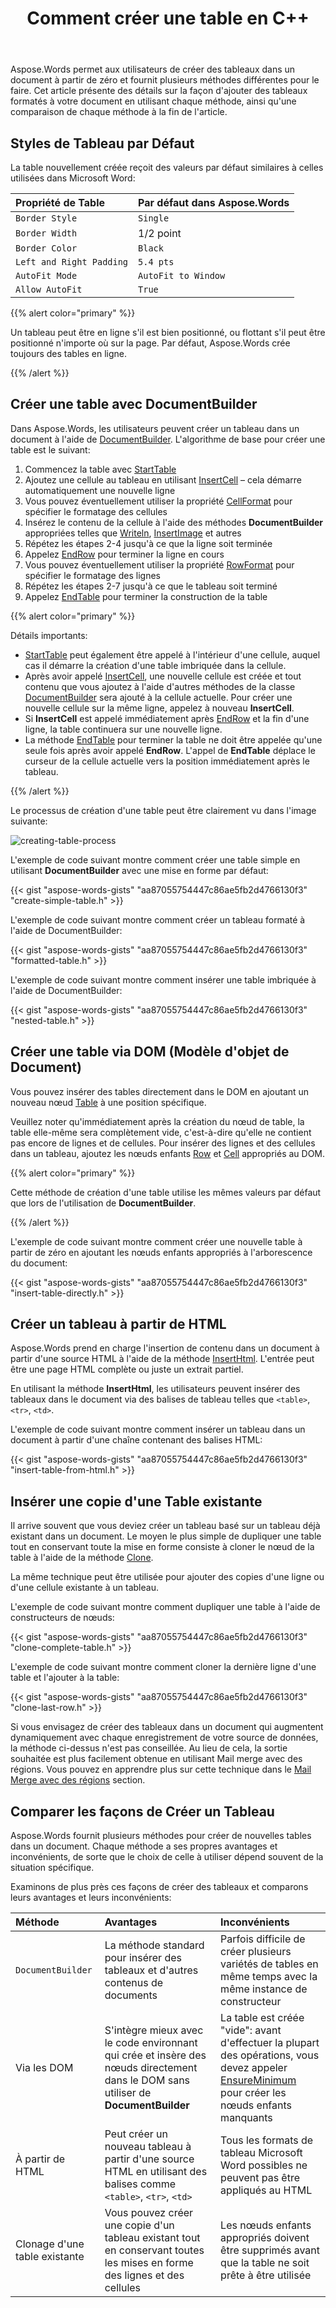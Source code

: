 ﻿---
title: Comment créer une table en C++
second_title: Aspose.Words pour C++
articleTitle: Créer un Tableau
linktitle: Créer un Tableau
description: "Différentes façons de créer des tables en utilisant C++. Créez un tableau en C++ pour votre document. Ajoutez une table en C++."
type: docs
weight: 20
url: /fr/cpp/create-a-table/
---

Aspose.Words permet aux utilisateurs de créer des tableaux dans un document à partir de zéro et fournit plusieurs méthodes différentes pour le faire. Cet article présente des détails sur la façon d'ajouter des tableaux formatés à votre document en utilisant chaque méthode, ainsi qu'une comparaison de chaque méthode à la fin de l'article.

## Styles de Tableau par Défaut

La table nouvellement créée reçoit des valeurs par défaut similaires à celles utilisées dans Microsoft Word:

| Propriété de Table | Par défaut dans Aspose.Words |
| :- | :- |
| `Border Style` | `Single` |
| `Border Width` | 1/2 point |
| `Border Color` | `Black` |
| `Left and Right Padding` | `5.4 pts` |
| `AutoFit Mode` | `AutoFit to Window` |
| `Allow AutoFit` | `True` |

{{% alert color="primary" %}}

Un tableau peut être en ligne s'il est bien positionné, ou flottant s'il peut être positionné n'importe où sur la page. Par défaut, Aspose.Words crée toujours des tables en ligne.

{{% /alert %}}

## Créer une table avec DocumentBuilder

Dans Aspose.Words, les utilisateurs peuvent créer un tableau dans un document à l'aide de [DocumentBuilder](https://reference.aspose.com/words/cpp/aspose.words/documentbuilder/). L'algorithme de base pour créer une table est le suivant:

1. Commencez la table avec [StartTable](https://reference.aspose.com/words/cpp/aspose.words/documentbuilder/starttable/)
2. Ajoutez une cellule au tableau en utilisant [InsertCell](https://reference.aspose.com/words/cpp/aspose.words/documentbuilder/insertcell/) – cela démarre automatiquement une nouvelle ligne
3. Vous pouvez éventuellement utiliser la propriété [CellFormat](https://reference.aspose.com/words/cpp/aspose.words/documentbuilder/get_cellformat/) pour spécifier le formatage des cellules
4. Insérez le contenu de la cellule à l'aide des méthodes **DocumentBuilder** appropriées telles que [Writeln](https://reference.aspose.com/words/cpp/aspose.words/documentbuilder/writeln/), [InsertImage](https://reference.aspose.com/words/cpp/aspose.words/documentbuilder/insertimage/) et autres
5. Répétez les étapes 2-4 jusqu'à ce que la ligne soit terminée
6. Appelez [EndRow](https://reference.aspose.com/words/cpp/aspose.words/documentbuilder/endrow/) pour terminer la ligne en cours
7. Vous pouvez éventuellement utiliser la propriété [RowFormat](https://reference.aspose.com/words/cpp/aspose.words/documentbuilder/get_rowformat/) pour spécifier le formatage des lignes
8. Répétez les étapes 2-7 jusqu'à ce que le tableau soit terminé
9. Appelez [EndTable](https://reference.aspose.com/words/cpp/aspose.words/documentbuilder/endtable/) pour terminer la construction de la table

{{% alert color="primary" %}}

Détails importants:

- [StartTable](https://reference.aspose.com/words/cpp/aspose.words/documentbuilder/starttable/) peut également être appelé à l'intérieur d'une cellule, auquel cas il démarre la création d'une table imbriquée dans la cellule.
- Après avoir appelé [InsertCell](https://reference.aspose.com/words/cpp/aspose.words/documentbuilder/insertcell/), une nouvelle cellule est créée et tout contenu que vous ajoutez à l'aide d'autres méthodes de la classe [DocumentBuilder](https://reference.aspose.com/words/cpp/aspose.words/documentbuilder/) sera ajouté à la cellule actuelle. Pour créer une nouvelle cellule sur la même ligne, appelez à nouveau **InsertCell**.
- Si **InsertCell** est appelé immédiatement après [EndRow](https://reference.aspose.com/words/cpp/aspose.words/documentbuilder/endrow/) et la fin d'une ligne, la table continuera sur une nouvelle ligne.
- La méthode [EndTable](https://reference.aspose.com/words/cpp/aspose.words/documentbuilder/endtable/) pour terminer la table ne doit être appelée qu'une seule fois après avoir appelé **EndRow**. L'appel de **EndTable** déplace le curseur de la cellule actuelle vers la position immédiatement après le tableau.

{{% /alert %}}

Le processus de création d'une table peut être clairement vu dans l'image suivante:

![creating-table-process](creating-table-process.jpg)

L'exemple de code suivant montre comment créer une table simple en utilisant **DocumentBuilder** avec une mise en forme par défaut:

{{< gist "aspose-words-gists" "aa87055754447c86ae5fb2d4766130f3" "create-simple-table.h" >}}

L'exemple de code suivant montre comment créer un tableau formaté à l'aide de DocumentBuilder:

{{< gist "aspose-words-gists" "aa87055754447c86ae5fb2d4766130f3" "formatted-table.h" >}}

L'exemple de code suivant montre comment insérer une table imbriquée à l'aide de DocumentBuilder:

{{< gist "aspose-words-gists" "aa87055754447c86ae5fb2d4766130f3" "nested-table.h" >}}

## Créer une table via DOM (Modèle d'objet de Document)

Vous pouvez insérer des tables directement dans le DOM en ajoutant un nouveau nœud [Table](https://reference.aspose.com/words/cpp/aspose.words.tables/table/) à une position spécifique.

Veuillez noter qu'immédiatement après la création du nœud de table, la table elle-même sera complètement vide, c'est-à-dire qu'elle ne contient pas encore de lignes et de cellules. Pour insérer des lignes et des cellules dans un tableau, ajoutez les nœuds enfants [Row](https://reference.aspose.com/words/cpp/aspose.words.tables/row/) et [Cell](https://reference.aspose.com/words/cpp/aspose.words.tables/cell/) appropriés au DOM.

{{% alert color="primary" %}}

Cette méthode de création d'une table utilise les mêmes valeurs par défaut que lors de l'utilisation de **DocumentBuilder**.

{{% /alert %}}

L'exemple de code suivant montre comment créer une nouvelle table à partir de zéro en ajoutant les nœuds enfants appropriés à l'arborescence du document:

{{< gist "aspose-words-gists" "aa87055754447c86ae5fb2d4766130f3" "insert-table-directly.h" >}}

## Créer un tableau à partir de HTML

Aspose.Words prend en charge l'insertion de contenu dans un document à partir d'une source HTML à l'aide de la méthode [InsertHtml](https://reference.aspose.com/words/cpp/aspose.words/documentbuilder/inserthtml/). L'entrée peut être une page HTML complète ou juste un extrait partiel.

En utilisant la méthode **InsertHtml**, les utilisateurs peuvent insérer des tableaux dans le document via des balises de tableau telles que `<table>`, `<tr>`, `<td>`.

L'exemple de code suivant montre comment insérer un tableau dans un document à partir d'une chaîne contenant des balises HTML:

{{< gist "aspose-words-gists" "aa87055754447c86ae5fb2d4766130f3" "insert-table-from-html.h" >}}

## Insérer une copie d'une Table existante

Il arrive souvent que vous deviez créer un tableau basé sur un tableau déjà existant dans un document. Le moyen le plus simple de dupliquer une table tout en conservant toute la mise en forme consiste à cloner le nœud de la table à l'aide de la méthode [Clone](https://reference.aspose.com/words/cpp/aspose.words/node/clone/).

La même technique peut être utilisée pour ajouter des copies d'une ligne ou d'une cellule existante à un tableau.

L'exemple de code suivant montre comment dupliquer une table à l'aide de constructeurs de nœuds:

{{< gist "aspose-words-gists" "aa87055754447c86ae5fb2d4766130f3" "clone-complete-table.h" >}}

L'exemple de code suivant montre comment cloner la dernière ligne d'une table et l'ajouter à la table:

{{< gist "aspose-words-gists" "aa87055754447c86ae5fb2d4766130f3" "clone-last-row.h" >}}

Si vous envisagez de créer des tableaux dans un document qui augmentent dynamiquement avec chaque enregistrement de votre source de données, la méthode ci-dessus n'est pas conseillée. Au lieu de cela, la sortie souhaitée est plus facilement obtenue en utilisant Mail merge avec des régions. Vous pouvez en apprendre plus sur cette technique dans le [Mail Merge avec des régions](/words/cpp/types-of-mail-merge-operations/) section.

## Comparer les façons de Créer un Tableau

Aspose.Words fournit plusieurs méthodes pour créer de nouvelles tables dans un document. Chaque méthode a ses propres avantages et inconvénients, de sorte que le choix de celle à utiliser dépend souvent de la situation spécifique.

Examinons de plus près ces façons de créer des tableaux et comparons leurs avantages et leurs inconvénients:

| Méthode | Avantages | Inconvénients |
| :- | :- | :- |
| `DocumentBuilder` | La méthode standard pour insérer des tableaux et d'autres contenus de documents | Parfois difficile de créer plusieurs variétés de tables en même temps avec la même instance de constructeur |
| Via les DOM | S'intègre mieux avec le code environnant qui crée et insère des nœuds directement dans le DOM sans utiliser de **DocumentBuilder** | La table est créée "vide": avant d'effectuer la plupart des opérations, vous devez appeler [EnsureMinimum](https://reference.aspose.com/words/cpp/aspose.words.tables/table/ensureminimum/) pour créer les nœuds enfants manquants |
| À partir de HTML | Peut créer un nouveau tableau à partir d'une source HTML en utilisant des balises comme `<table>`, `<tr>`, `<td>` | Tous les formats de tableau Microsoft Word possibles ne peuvent pas être appliqués au HTML |
| Clonage d'une table existante | Vous pouvez créer une copie d'un tableau existant tout en conservant toutes les mises en forme des lignes et des cellules | Les nœuds enfants appropriés doivent être supprimés avant que la table ne soit prête à être utilisée |
